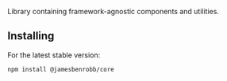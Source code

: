 Library containing framework-agnostic components and utilities.

## Installing

For the latest stable version:

```bash
npm install @jamesbenrobb/core
```
